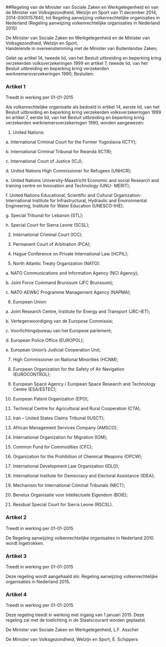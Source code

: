<meta http-equiv='Content-Type' content='text/html; charset=utf-8' />

##Regeling van de Minister van Sociale Zaken en Werkgelegenheid en van de Minister van Volksgezondheid, Welzijn en Sport van 11 december 2014, 2014-0000157840, tot Regeling aanwijzing volkenrechtelijke organisaties in Nederland (Regeling aanwijzing volkenrechtelijke organisaties in Nederland 2015)

De Minister van Sociale Zaken en Werkgelegenheid en de Minister van Volksgezondheid, Welzijn en Sport,  
Handelende in overeenstemming met de Minister van Buitenlandse Zaken;

Gelet op artikel 14, tweede lid, van het Besluit uitbreiding en beperking kring verzekerden volksverzekeringen 1999 en artikel 7, tweede lid, van het Besluit uitbreiding en beperking kring verzekerden werknemersverzekeringen 1990;
Besluiten:    

### Artikel  1  
Treedt in werking per 01-01-2015 

Als volkenrechtelijke organisatie als bedoeld in artikel 14, eerste lid, van het Besluit uitbreiding en beperking kring verzekerden volksverzekeringen 1999 en artikel 7, eerste lid, van het Besluit uitbreiding en beperking kring verzekerden werknemersverzekeringen 1990, worden aangewezen: 

1. United Nations: 

a. International Criminal Court for the Former Yugoslavia (ICTY);  

b. International Criminal Tribunal for Rwanda (ICTR);  

c. International Court of Justice (ICJ);  

d. United Nations High Commissioner for Refugees (UNHCR);  

e. United Nations University-Maastricht Economic and social Research and training centre on Innovation and Technology (UNU- MERIT);  

f. United Nations Educational, Scientific and Cultural Organization-International Institute for Infrastructural, Hydraulic and Environmental Engineering, Institute for Water Education (UNESCO-IHE);  

g. Special Tribunal for Lebanon (STL);  

h. Special Court for Sierra Leone (SCSL);    

2. International Criminal Court (ICC);  

3. Permanent Court of Arbitration (PCA);  

4. Hague Conference on Private International Law (HCPIL);  

5. North Atlantic Treaty Organization (NATO): 

a. NATO Communications and Information Agency (NCI Agency);  

b. Joint Force Command Brunssum (JFC Brunssum);  

c. NATO AEW&C Programme Management Agency (NAPMA);    

6. European Union: 

a. Joint Research Centre, Institute for Energy and Transport (JRC-IET);  

b. Vertegenwoordiging van de Europese Commissie;  

c. Voorlichtingsbureau van het Europese parlement;  

d. European Police Office (EUROPOL);  

e. European Union’s Judicial Cooperation Unit;    

7. High Commissioner on National Minorities (HCNM);  

8. European Organization for the Safety of Air Navigation (EUROCONTROL);  

9. European Space Agency / European Space Research and Technology Centre (ESA/ESTEC);  

10. European Patent Organization (EPO);  

11. Technical Centre for Agricultural and Rural Cooperation (CTA);  

12. Iran – United States Claims Tribunal (IUSCT);  

13. African Management Services Company (AMSCO);  

14. International Organization for Migration (IOM);  

15. Common Fund for Commodities (CFC);  

16. Organization for the Prohibition of Chemical Weapons (OPCW);  

17. International Development Law Organization (IDLO);  

18. International Institute for Democracy and Electoral Assistance (IDEA);  

19. Mechanism for International Criminal Tribunals (MICT);  

20. Benelux Organisatie voor Intellectuele Eigendom (BOIE);  

21. Residual Special Court for Sierra Leone (RSCSL).   

### Artikel  2  
Treedt in werking per 01-01-2015 

De Regeling aanwijzing volkenrechtelijke organisaties in Nederland 2010 wordt ingetrokken. 

### Artikel  3  
Treedt in werking per 01-01-2015 

Deze regeling wordt aangehaald als: Regeling aanwijzing volkenrechtelijke organisaties in Nederland 2015. 

### Artikel  4  
Treedt in werking per 01-01-2015 

Deze regeling treedt in werking met ingang van 1 januari 2015. 
Deze regeling zal met de toelichting in de Staatscourant worden geplaatst.  

De 
Minister van Sociale Zaken en Werkgelegenheid, 
L.F. Asscher   

De 
Minister van Volksgezondheid, Welzijn en Sport, 
E. Schippers     
